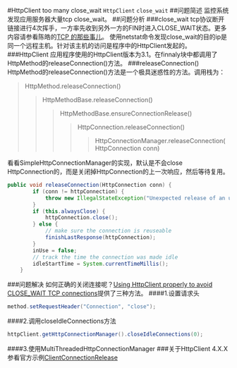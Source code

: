 #HttpClient too many close_wait
`HttpClient` `close_wait`
##问题简述
监控系统发现应用服务器大量tcp close_wait。
##问题分析
###close_wait
tcp协议断开链接进行4次挥手，一方率先收到另外一方的FIN时进入CLOSE_WAIT状态。更多内容请参看陈皓的[TCP 的那些事儿](http://coolshell.cn/articles/11564.html)。
使用netstat命令发现close_wait的目的ip是同一个远程主机。针对该主机的访问是程序中的HttpClient发起的。
###HttpClient
应用程序使用的HttpClient版本为3.1。在finnaly块中都调用了HttpMethod的releaseConnection()方法。
###releaseConnection()
HttpMethod的releaseConnection()方法是一个极具迷惑性的方法。调用栈为：
>HttpMethod.releaseConnection()
>>HttpMethodBase.releaseConnection()
>>>HttpMethodBase.ensureConnectionRelease()
>>>>HttpConnection.releaseConnection()
>>>>>HttpConnectionManager.releaseConnection(HttpConnection conn)

看看SimpleHttpConnectionManager的实现，默认是不会close HttpConnection的，而是关闭掉HttpConnection的上一次响应，然后等待复用。
```Java
public void releaseConnection(HttpConnection conn) {
        if (conn != httpConnection) {
            throw new IllegalStateException("Unexpected release of an unknown connection.");
        }
        if (this.alwaysClose) {
            httpConnection.close();
        } else {
            // make sure the connection is reuseable
            finishLastResponse(httpConnection);
        }
        inUse = false;
        // track the time the connection was made idle
        idleStartTime = System.currentTimeMillis();
    }
```
###问题解决
如何正确的关闭连接呢？[Using HttpClient properly to avoid CLOSE_WAIT TCP connections](http://www.tuicool.com/articles/En6niq)提供了三种方法。
####1.设置请求头
```Java
method.setRequestHeader("Connection", "close");
```
####2.调用closeIdleConnections方法
```Java
httpClient.getHttpConnectionManager().closeIdleConnections(0);
```
####3.使用MultiThreadedHttpConnectionManager
###关于HttpClient 4.X.X
参看官方示例[ClientConnectionRelease](http://hc.apache.org/httpcomponents-client-ga/httpclient/examples/org/apache/http/examples/client/ClientConnectionRelease.java)

